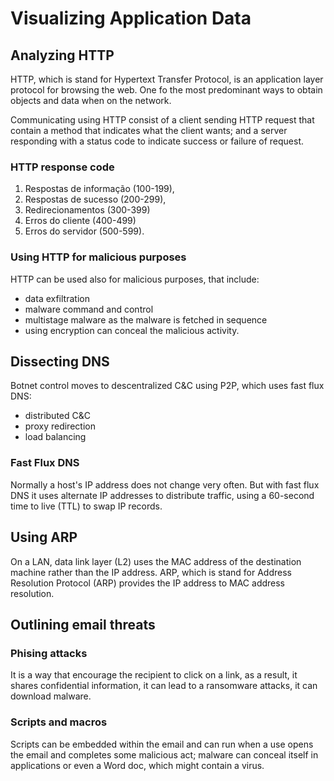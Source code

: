 # Visualizing Application Data

## Analyzing HTTP

HTTP, which is stand for Hypertext Transfer Protocol, is an application layer protocol for browsing the web. One fo the most predominant ways to obtain objects and data when on the network. 

Communicating using HTTP consist of a client sending HTTP request that contain a method that indicates what the client wants; and a server responding with a status code to indicate success or failure of request.

### HTTP response code

1. Respostas de informação (100-199),
2. Respostas de sucesso (200-299),
3. Redirecionamentos (300-399)
4. Erros do cliente (400-499)
5. Erros do servidor (500-599).

### Using HTTP for malicious purposes

HTTP can be used also for malicious purposes, that include:

* data exfiltration
* malware command and control
* multistage malware as the malware is fetched in sequence
* using encryption can conceal the malicious activity.

## Dissecting DNS

Botnet control moves to descentralized C&C using P2P, which uses fast flux DNS:
* distributed C&C
* proxy redirection
* load balancing

### Fast Flux DNS

Normally a host's IP address does not change very often. But with fast flux DNS it uses alternate IP addresses to distribute traffic, using a 60-second time to live (TTL) to swap IP records.

## Using ARP

On a LAN, data link layer (L2) uses the MAC address of the destination machine rather than the IP address. ARP, which is stand for Address Resolution Protocol (ARP) provides the IP address to MAC address resolution.

## Outlining email threats

### Phising attacks

It is a way that encourage the recipient to click on a link, as a result, it shares confidential information, it can lead to a ransomware attacks, it can download malware.

### Scripts and macros

Scripts can be embedded within the email and can run when a use opens the email and completes some malicious act; malware can conceal itself in applications or even a Word doc, which might contain a virus.